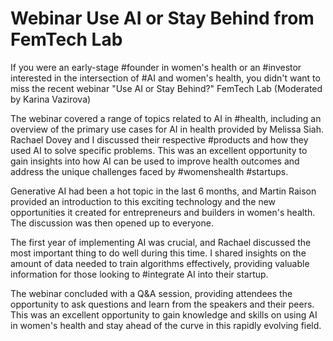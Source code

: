 # Webinar Use AI or Stay Behind from FemTech Lab

If you were an early-stage #founder in women's health or an #investor interested in the intersection of #AI and women's health, you didn't want to miss the recent webinar "Use AI or Stay Behind?" FemTech Lab (Moderated by Karina Vazirova)

The webinar covered a range of topics related to AI in #health, including an overview of the primary use cases for AI in health provided by Melissa Siah. Rachael Dovey and I discussed their respective #products and how they used AI to solve specific problems. This was an excellent opportunity to gain insights into how AI can be used to improve health outcomes and address the unique challenges faced by #womenshealth #startups.

Generative AI had been a hot topic in the last 6 months, and Martin Raison provided an introduction to this exciting technology and the new opportunities it created for entrepreneurs and builders in women's health. The discussion was then opened up to everyone.

The first year of implementing AI was crucial, and Rachael discussed the most important thing to do well during this time. I shared insights on the amount of data needed to train algorithms effectively, providing valuable information for those looking to #integrate AI into their startup.

The webinar concluded with a Q&A session, providing attendees the opportunity to ask questions and learn from the speakers and their peers. This was an excellent opportunity to gain knowledge and skills on using AI in women's health and stay ahead of the curve in this rapidly evolving field.
